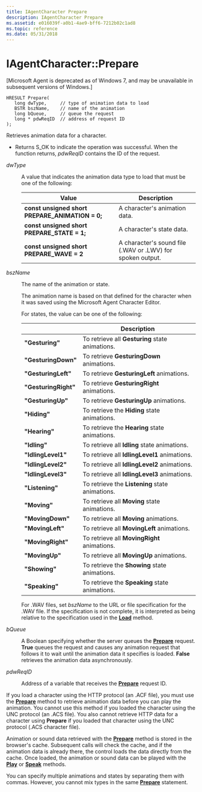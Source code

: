 ```yaml
---
title: IAgentCharacter Prepare
description: IAgentCharacter Prepare
ms.assetid: e016039f-a0b1-4ae9-bff6-7212b02c1ad8
ms.topic: reference
ms.date: 05/31/2018
---
```


# IAgentCharacter::Prepare

\[Microsoft Agent is deprecated as of Windows 7, and may be unavailable in subsequent versions of Windows.\]

``` syntax
HRESULT Prepare(
   long dwType,     // type of animation data to load
   BSTR bszName,    // name of the animation 
   long bQueue,     // queue the request
   long * pdwReqID  // address of request ID
);
```

Retrieves animation data for a character.

-   Returns S\_OK to indicate the operation was successful. When the function returns, *pdwReqID* contains the ID of the request.

<dl> <dt>

<span id="dwType"></span><span id="dwtype"></span><span id="DWTYPE"></span>*dwType*
</dt> <dd>

A value that indicates the animation data type to load that must be one of the following:



| Value                                                           | Description                                                |
|-----------------------------------------------------------------|------------------------------------------------------------|
| **const unsigned short** **PREPARE\_ANIMATION = 0;**<br/> | A character's animation data.                              |
| **const unsigned short** **PREPARE\_STATE = 1;**<br/>     | A character's state data.                                  |
| **const unsigned short** **PREPARE\_WAVE = 2**<br/>       | A character's sound file (.WAV or .LWV) for spoken output. |



 

</dd> <dt>

<span id="bszName"></span><span id="bszname"></span><span id="BSZNAME"></span>*bszName*
</dt> <dd>

The name of the animation or state.

The animation name is based on that defined for the character when it was saved using the Microsoft Agent Character Editor.

For states, the value can be one of the following:



|                      | Description                                     |
|----------------------|-------------------------------------------------|
| **"Gesturing"**      | To retrieve all **Gesturing** state animations. |
| **"GesturingDown"**  | To retrieve **GesturingDown** animations.       |
| **"GesturingLeft"**  | To retrieve **GesturingLeft** animations.       |
| **"GesturingRight"** | To retrieve **GesturingRight** animations.      |
| **"GesturingUp"**    | To retrieve **GesturingUp** animations.         |
| **"Hiding"**         | To retrieve the **Hiding** state animations.    |
| **"Hearing"**        | To retrieve the **Hearing** state animations.   |
| **"Idling"**         | To retrieve all **Idling** state animations.    |
| **"IdlingLevel1"**   | To retrieve all **IdlingLevel1** animations.    |
| **"IdlingLevel2"**   | To retrieve all **IdlingLevel2** animations.    |
| **"IdlingLevel3"**   | To retrieve all **IdlingLevel3** animations.    |
| **"Listening"**      | To retrieve the **Listening** state animations. |
| **"Moving"**         | To retrieve all **Moving** state animations.    |
| **"MovingDown"**     | To retrieve all **Moving** animations.          |
| **"MovingLeft"**     | To retrieve all **MovingLeft** animations.      |
| **"MovingRight"**    | To retrieve all **MovingRight** animations.     |
| **"MovingUp"**       | To retrieve all **MovingUp** animations.        |
| **"Showing"**        | To retrieve the **Showing** state animations.   |
| **"Speaking"**       | To retrieve the **Speaking** state animations.  |



 

For .WAV files, set *bszName* to the URL or file specification for the .WAV file. If the specification is not complete, it is interpreted as being relative to the specification used in the [**Load**](https://www.bing.com/search?q=**Load**) method.

</dd> <dt>

<span id="bQueue"></span><span id="bqueue"></span><span id="BQUEUE"></span>*bQueue*
</dt> <dd>

A Boolean specifying whether the server queues the [**Prepare**](/windows/desktop/lwef/iagentcharacter--prepare) request. **True** queues the request and causes any animation request that follows it to wait until the animation data it specifies is loaded. **False** retrieves the animation data asynchronously.

</dd> <dt>

<span id="pdwReqID"></span><span id="pdwreqid"></span><span id="PDWREQID"></span>*pdwReqID*
</dt> <dd>

Address of a variable that receives the [**Prepare**](/windows/desktop/lwef/iagentcharacter--prepare) request ID.

</dd> </dl>

If you load a character using the HTTP protocol (an .ACF file), you must use the [**Prepare**](/windows/desktop/lwef/iagentcharacter--prepare) method to retrieve animation data before you can play the animation. You cannot use this method if you loaded the character using the UNC protocol (an .ACS file). You also cannot retrieve HTTP data for a character using **Prepare** if you loaded that character using the UNC protocol (.ACS character file).

Animation or sound data retrieved with the [**Prepare**](/windows/desktop/lwef/iagentcharacter--prepare) method is stored in the browser's cache. Subsequent calls will check the cache, and if the animation data is already there, the control loads the data directly from the cache. Once loaded, the animation or sound data can be played with the [**Play**](/windows/desktop/lwef/iagentcharacter--play) or [**Speak**](/windows/desktop/lwef/iagentcharacter--speak) methods.

You can specify multiple animations and states by separating them with commas. However, you cannot mix types in the same [**Prepare**](/windows/desktop/lwef/iagentcharacter--prepare) statement.

 

